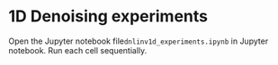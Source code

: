 # 1D Denoising experiments

Open the Jupyter notebook file`dnlinv1d_experiments.ipynb` in Jupyter notebook. Run each cell sequentially.

